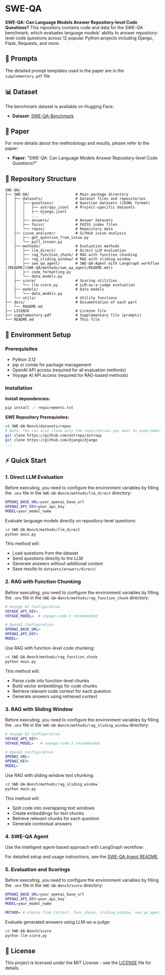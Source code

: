 # SWE-QA

**SWE-QA: Can Language Models Answer Repository-level Code Questions?**
This repository contains code and data for the SWE-QA benchmark, which evaluates language models' ability to answer repository-level code questions across 12 popular Python projects including Django, Flask, Requests, and more.

## 📝 Prompts

The detailed prompt templates used in the paper are in the `supplementary.pdf` file

## 📊 Dataset

The benchmark dataset is available on Hugging Face:
- **Dataset**: [SWE-QA-Benchmark](https://huggingface.co/datasets/swe-qa/SWE-QA-Benchmark)

## 📖 Paper

For more details about the methodology and results, please refer to the paper:
- **Paper**: "SWE-QA: Can Language Models Answer Repository-level Code Questions?"

## 📁 Repository Structure

```
SWE-QA/
├── SWE-QA/                     # Main package directory
│   ├── datasets/               # Dataset files and repositories
│   │   ├── questions/          # Question datasets (JSONL format)
│   │   │   ├── astropy.jsonl   # Project-specific datasets
│   │   │   ├── django.jsonl
│   │   │   ...
│   │   ├── answers/            # Answer datasets
│   │   ├── faiss/              # FAISS index files
│   │   └── repos/              # Repository data
│   ├── issue_analyzer/         # GitHub issue analysis
│   │   ├── get_question_from_issue.py
│   │   └── pull_issues.py
│   ├── methods/                # Evaluation methods
│   │   ├── llm_direct/         # Direct LLM evaluation
│   │   ├── rag_function_chunk/ # RAG with function chunking
│   │   ├── rag_sliding_window/ # RAG with sliding window
│   │   ├── swe_qa_agent/       # SWE-QA-Agent with LangGraph workflow ([README](SWE-QA/methods/swe_qa_agent/README.md))
│   │   ├── code_formatting.py
│   │   └── data_models.py
│   ├── score/                  # Scoring utilities
│   │   └── llm-score.py        # LLM-as-a-judge evaluation
│   ├── models/                 # Data models
│   │   └── data_models.py
│   └── utils/                  # Utility functions
├── docs/                       # Documentation of each part
│   └── README.md
├── LICENSE                     # License file
├── supplementary.pdf           # Supplementary file (prompts)
└── README.md                   # This file
```


## 🚀 Environment Setup

### Prerequisites

- Python 3.12
- pip or conda for package management
- OpenAI API access (required for all evaluation methods)
- Voyage AI API access (required for RAG-based methods)

### Installation
**Install dependencies:**
   ```bash
   pip install -r requirements.txt
   ```
**SWE Repository Prerequisites:**
   ```bash
   cd SWE-QA-Bench/datasets/repos
   # Note: You can also clone only the repositories you want to experiment with
   git clone https://github.com/astropy/astropy
   git clone https://github.com/django/django
   ...
   ```

## ⚡ Quick Start

### 1. Direct LLM Evaluation

Before executing, you need to configure the environment variables by filling the `.env` file in the `SWE-QA-Bench/methods/llm_direct` directory:
```bash
OPENAI_BASE_URL=your_openai_base_url
OPENAI_API_KEY=your_api_key
MODEL=your_model_name
```

Evaluate language models directly on repository-level questions:
```bash
cd SWE-QA-Bench/methods/llm_direct
python main.py
```

This method will:
- Load questions from the dataset
- Send questions directly to the LLM
- Generate answers without additional context
- Save results to `datasets/answers/direct/`

### 2. RAG with Function Chunking
Before executing, you need to configure the environment variables by filling the `.env` file in the `SWE-QA-Bench/methods/rag_function_chunk` directory:
```bash
# Voyage AI Configuration
VOYAGE_API_KEY=
VOYAGE_MODEL=  # voyage-code-3 recommended

# OpenAI Configuration
OPENAI_BASE_URL=
OPENAI_API_KEY=
MODEL=
```

Use RAG with function-level code chunking:

```bash
cd SWE-QA-Bench/methods/rag_function_chunk
python main.py
```

This method will:
- Parse code into function-level chunks
- Build vector embeddings for code chunks
- Retrieve relevant code context for each question
- Generate answers using retrieved context

### 3. RAG with Sliding Window

Before executing, you need to configure the environment variables by filling the `.env` file in the `SWE-QA-Bench/methods/rag_sliding_window` directory:
```bash
# Voyage AI Configuration
VOYAGE_API_KEY=
VOYAGE_MODEL=   # voyage-code-3 recommended

# OpenAI Configuration
OPENAI_URL=
OPENAI_KEY=
MODEL=
```

Use RAG with sliding window text chunking:

```bash
cd SWE-QA-Bench/methods/rag_sliding_window
python main.py
```

This method will:
- Split code into overlapping text windows
- Create embeddings for text chunks
- Retrieve relevant chunks for each question
- Generate contextual answers

### 4. SWE-QA Agent

Use the intelligent agent-based approach with LangGraph workflow:

For detailed setup and usage instructions, see the [SWE-QA Agent README](SWE-QA/methods/swe_qa_agent/README.md).

### 5. Evaluation and Scorings
Before executing, you need to configure the environment variables by filling the `.env` file in the `SWE-QA-Bench/score` directory:
```bash
OPENAI_BASE_URL=your_openai_base_url
OPENAI_API_KEY=your_api_key
MODEL=your_model_name

METHOD= # choose from [direct, func_chunk, sliding_window, swe_qa_agent]
```

Evaluate generated answers using LLM-as-a-judge:
```bash
cd SWE-QA-Bench/score
python llm-score.py
```

## 📄 License
This project is licensed under the MIT License - see the [LICENSE](LICENSE) file for details.